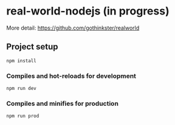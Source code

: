 # real-world-nodejs (in progress)
More detail: https://github.com/gothinkster/realworld

## Project setup
```
npm install
```

### Compiles and hot-reloads for development
```
npm run dev
```

### Compiles and minifies for production
```
npm run prod
```
